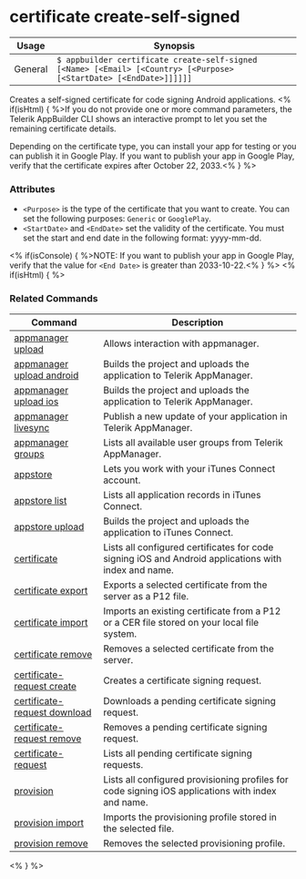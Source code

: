 certificate create-self-signed
==========

Usage | Synopsis
------|-------
General | `$ appbuilder certificate create-self-signed [<Name> [<Email> [<Country> [<Purpose> [<StartDate> [<EndDate>]]]]]]`

Creates a self-signed certificate for code signing Android applications. <% if(isHtml) { %>If you do not provide one or more command parameters, the Telerik AppBuilder CLI shows an interactive prompt to let you set
the remaining certificate details. 

Depending on the certificate type, you can install your app for testing or you can publish it in Google Play.
If you want to publish your app in Google Play, verify that the certificate expires after October 22, 2033.<% } %>

### Attributes
* `<Purpose>` is the type of the certificate that you want to create. You can set the following purposes: `Generic` or `GooglePlay`.
* `<StartDate>` and `<EndDate>` set the validity of the certificate. You must set the start and end date in the following format: yyyy-mm-dd. 

<% if(isConsole) { %>NOTE: If you want to publish your app in Google Play, verify that the value for `<End Date>` is greater than 2033-10-22.<% } %>
<% if(isHtml) { %> 
### Related Commands

Command | Description
----------|----------
[appmanager upload](appmanager.html) | Allows interaction with appmanager.
[appmanager upload android](appmanager-upload-android.html) | Builds the project and uploads the application to Telerik AppManager.
[appmanager upload ios](appmanager-upload-ios.html) | Builds the project and uploads the application to Telerik AppManager.
[appmanager livesync](appmanager-livesync.html) | Publish a new update of your application in Telerik AppManager.
[appmanager groups](appmanager-groups.html) | Lists all available user groups from Telerik AppManager.
[appstore](appstore.html) | Lets you work with your iTunes Connect account.
[appstore list](appstore-list.html) | Lists all application records in iTunes Connect.
[appstore upload](appstore-upload.html) | Builds the project and uploads the application to iTunes Connect.
[certificate](certificate.html) | Lists all configured certificates for code signing iOS and Android applications with index and name.
[certificate export](certificate-export.html) | Exports a selected certificate from the server as a P12 file.
[certificate import](certificate-import.html) | Imports an existing certificate from a P12 or a CER file stored on your local file system.
[certificate remove](certificate-remove.html) | Removes a selected certificate from the server.
[certificate-request create](certificate-request-create.html) | Creates a certificate signing request.
[certificate-request download](certificate-request-download.html) | Downloads a pending certificate signing request.
[certificate-request remove](certificate-request-remove.html) | Removes a pending certificate signing request.
[certificate-request](certificate-request.html) | Lists all pending certificate signing requests.
[provision](provision.html) | Lists all configured provisioning profiles for code signing iOS applications with index and name.
[provision import](provision-import.html) | Imports the provisioning profile stored in the selected file.
[provision remove](provision-remove.html) | Removes the selected provisioning profile.
<% } %>